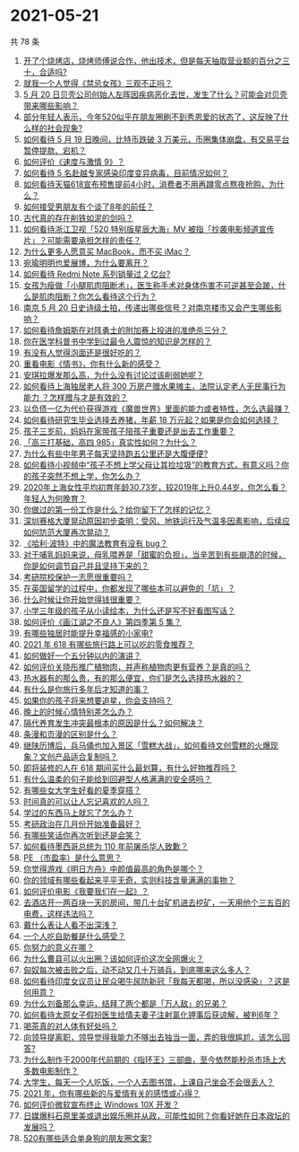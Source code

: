# 2021-05-21

共 78 条

<!-- BEGIN -->
<!-- 最后更新时间 Fri May 21 2021 07:02:19 GMT+0800 (China Standard Time) -->

1. [开了个烧烤店，烧烤师傅说合作，他出技术，但是每天抽取营业额的百分之三十，合适吗?](https://www.zhihu.com/question/456743652)
2. [就我一个人觉得《禁忌女孩》三观不正吗？](https://www.zhihu.com/question/459426098)
3. [5 月 20
   日贝壳公司创始人左晖因疾病恶化去世，发生了什么？可能会对贝壳带来哪些影响？](https://www.zhihu.com/question/460483613)
4. [部分年轻人表示，今年520似乎在朋友圈刷不到秀恩爱的状态了，这反映了什么样的社会现象?](https://www.zhihu.com/question/460423038)
5. [如何看待 5 月 19 日晚间，比特币跌破 3
   万美元，币圈集体崩盘，有交易平台暂停提款、宕机？](https://www.zhihu.com/question/460373052)
6. [如何评价《速度与激情 9》？](https://www.zhihu.com/question/458656265)
7. [如何看待 5 名赴越专家感染印度变异病毒，目前情况如何？](https://www.zhihu.com/question/460154947)
8. [如何看待天猫618宣布预售提前4小时，消费者不用再蹲零点熬夜抢购，为什么？](https://www.zhihu.com/question/460462395)
9. [如何接受男朋友有个谈了8年的前任？](https://www.zhihu.com/question/458142301)
10. [古代真的存在削铁如泥的剑吗？](https://www.zhihu.com/question/458810287)
11. [如何看待浙江卫视「520 特别版星辰大海」MV
    被指「抄袭电影频道宣传片」？可能需要承担怎样的责任？](https://www.zhihu.com/question/460466033)
12. [为什么更多人愿意买 MacBook，而不买 iMac？](https://www.zhihu.com/question/285261815)
13. [宛瑜明明也爱展博，为什么要离开？](https://www.zhihu.com/question/443423809)
14. [如何看待 Redmi Note 系列销量过 2 亿台?](https://www.zhihu.com/question/460424609)
15. [女孩为瘦做「小腿肌肉阻断术」，医生称手术对身体伤害不可逆甚至会跛，什么是肌肉阻断？你怎么看待这个行为？](https://www.zhihu.com/question/460433831)
16. [南京 5 月 20
    日史诗级土拍，传递出哪些信号？对南京楼市又会产生哪些影响？](https://www.zhihu.com/question/460320921)
17. [如何看待詹姆斯在对阵勇士的附加赛上投进的准绝杀三分？](https://www.zhihu.com/question/460456140)
18. [你在医学科普书中学到过最令人震惊的知识是怎样的？](https://www.zhihu.com/question/456001336)
19. [有没有人觉得泡面还是很好吃的？](https://www.zhihu.com/question/456731897)
20. [重看电影《情书》，你有什么新的感受？](https://www.zhihu.com/question/458859724)
21. [安琪拉爆发那么高，为什么没有讨论过该削弱她呢？](https://www.zhihu.com/question/459387462)
22. [如何看待上海独居老人将 300 万房产赠水果摊主，法院认定老人无民事行为能力
    ？怎样赠与才是有效的？](https://www.zhihu.com/question/460310210)
23. [以负债一亿为代价获得游戏《魔兽世界》里面的能力或者特性，怎么选最赚？](https://www.zhihu.com/question/459961100)
24. [如何看待研究生毕业选择去养猪，年薪 18
    万元起？如果是你会如何选择？](https://www.zhihu.com/question/460279521)
25. [孩子三岁前，妈妈在家带孩子陪孩子重要还是出去工作重要？](https://www.zhihu.com/question/428327797)
26. [「高三打基础，高四 985」真实性如何？为什么？](https://www.zhihu.com/question/460156200)
27. [为什么有些中年男子每天坚持跑五公里还是大腹便便?](https://www.zhihu.com/question/457131875)
28. [如何看待小视频中“孩子不想上学父母让其捡垃圾”的教育方式，有意义吗？你的孩子突然不想上学，你怎么办？](https://www.zhihu.com/question/460046826)
29. [2020年上海女性平均初育年龄30.73岁，较2019年上升0.44岁，你怎么看？年轻人为何晚育？](https://www.zhihu.com/question/460137446)
30. [你做过的第一份工作是什么？给你留下了怎样的记忆？](https://www.zhihu.com/question/459376413)
31. [深圳赛格大厦晃动原因初步查明：受风、地铁运行及气温多因素影响，后续应如何防范大厦再次晃动？](https://www.zhihu.com/question/460333803)
32. [《哈利·波特》中的魔法教育有没有 bug？](https://www.zhihu.com/question/459857558)
33. [对于哺乳妈妈来说，母乳喂养是「甜蜜的负担」，当辛苦到有些崩溃的时候，你是如何调节自己并且坚持下来的？](https://www.zhihu.com/question/453446430)
34. [考研院校保护一志愿很重要吗？](https://www.zhihu.com/question/455689422)
35. [在英国留学的过程中，你都发现了哪些本可以避免的「坑」？](https://www.zhihu.com/question/360353175)
36. [什么时候让你开始觉得钱很重要？](https://www.zhihu.com/question/457214026)
37. [小学三年级的孩子从小读绘本，为什么还是写不好看图写话？](https://www.zhihu.com/question/458666937)
38. [如何评价《画江湖之不良人》第四季第 5 集？](https://www.zhihu.com/question/460308083)
39. [有哪些独居时能提升幸福感的小家电?](https://www.zhihu.com/question/333019744)
40. [2021 年 618 有哪些旅行路上可以吃的零食推荐？](https://www.zhihu.com/question/459053335)
41. [如何做好一个五分钟以内的演讲？](https://www.zhihu.com/question/26586726)
42. [如何评价关晓彤推广植物肉，并声称植物肉更有营养？是真的吗？](https://www.zhihu.com/question/460278107)
43. [热水器有的那么贵，有的那么便宜，你们是怎么选择热水器的？](https://www.zhihu.com/question/387991423)
44. [有什么是你旅行多年后才知道的事？](https://www.zhihu.com/question/451751074)
45. [如果你的孩子将来想要追星，你会支持吗？](https://www.zhihu.com/question/459408387)
46. [晚上的时候心情特别差怎么办？](https://www.zhihu.com/question/456731708)
47. [隔代养育发生冲突最根本的原因是什么？如何解决？](https://www.zhihu.com/question/459697044)
48. [条漫和页漫的区别是什么？](https://www.zhihu.com/question/68118338)
49. [继陕历博后，兵马俑也加入景区「雪糕大战」，如何看待文创雪糕的火爆现象？文创产品适合复制吗？](https://www.zhihu.com/question/460296119)
50. [即将装修的人在 618 期间买什么最划算，有什么好物推荐吗？](https://www.zhihu.com/question/459065761)
51. [有什么温柔的句子能给到回避型人格满满的安全感吗？](https://www.zhihu.com/question/455031931)
52. [有哪些女大学生好看的夏季穿搭？](https://www.zhihu.com/question/316762010)
53. [时间真的可以让人忘记喜欢的人吗？](https://www.zhihu.com/question/459470996)
54. [学过的东西马上就忘了怎么办？](https://www.zhihu.com/question/27252044)
55. [考研政治在几月份开始准备最好？](https://www.zhihu.com/question/323153005)
56. [有哪些笑话你再次听到还是会笑？](https://www.zhihu.com/question/459869379)
57. [如何看待墨西哥总统为 110 年前屠杀华人致歉？](https://www.zhihu.com/question/460080688)
58. [PE （市盈率）是什么意思？](https://www.zhihu.com/question/20245733)
59. [你觉得游戏《明日方舟》中颜值最高的角色是哪个？](https://www.zhihu.com/question/459264285)
60. [你的领域有哪些看起来平平无奇，实则科技含量满满的事物？](https://www.zhihu.com/question/459861681)
61. [如何评价电影《我要我们在一起》？](https://www.zhihu.com/question/339320960)
62. [去酒店开一两百块一天的房间，带几十台矿机进去挖矿，一天用他个三五百的电费，这样违法吗？](https://www.zhihu.com/question/460015320)
63. [戴什么表让人看不出深浅？](https://www.zhihu.com/question/447868724)
64. [一个人吃自助餐是什么感受？](https://www.zhihu.com/question/413006960)
65. [你努力的意义在哪？](https://www.zhihu.com/question/459780661)
66. [为什么曹县可以火出圈？该如何评价这次全网爆火？](https://www.zhihu.com/question/460351832)
67. [匈奴每次被击败之后，动不动又几十万骑兵，到底哪来这么多人？](https://www.zhihu.com/question/459734790)
68. [如何看待印度女议员让民众喝牛尿防新冠「我每天都喝，所以没感染」？这是何用意？](https://www.zhihu.com/question/460070125)
69. [为什么刘备那么幸运，结拜了两个都是「万人敌」的兄弟？](https://www.zhihu.com/question/266240810)
70. [如何看待太原女子假扮医生给情夫妻子注射氯化钾事后获谅解，被判6年？](https://www.zhihu.com/question/460225330)
71. [喝茶真的对人体有好处吗？](https://www.zhihu.com/question/450322435)
72. [向领导提离职，领导觉得我能力不够出去独当一面，弄的我很尴尬，该怎么回答?](https://www.zhihu.com/question/452663695)
73. [为什么制作于2000年代前期的《指环王》三部曲，至今依然能秒杀市场上大多数电影制作？](https://www.zhihu.com/question/36509150)
74. [大学生，每天一个人吃饭，一个人去图书馆，上课自己坐会不会很丢人？](https://www.zhihu.com/question/456048288)
75. [2021 年，你有哪些新的与爱情有关的感悟或心得？](https://www.zhihu.com/question/459046990)
76. [如何评价微软宣布终止 Windows 10X 开发？](https://www.zhihu.com/question/460253008)
77. [日媒爆料石原里美或退出娱乐圈并从政，可能性如何？你看好她在日本政坛的发展吗？](https://www.zhihu.com/question/460302496)
78. [520有哪些适合单身狗的朋友圈文案?](https://www.zhihu.com/question/395928334)

<!-- END -->
